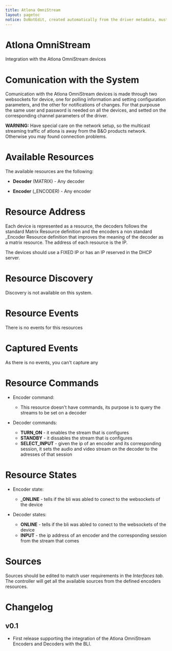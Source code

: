 ```yaml
---
title: Atlona OmniStream
layout: pagetoc
notice: DoNotEdit, created automatically from the driver metadata, must be updated on the driver itself
---
```

# Atlona OmniStream

Integration with the Atlona OmniStream devices

# Comunication with the System

Comunication with the Atlona OmniStream devices is made through two websockets for device, one for polling information and setting configuration parameters, and the other
for notifications of changes. For that purpouse the same user and password is needed on all the devices, and setted on the corresponding channel parameters of the driver.

**WARNING:** Have special care on the network setup, so the multicast streaming traffic of atlona is away from the B&O products network. Otherwise you may found connection
problems.

# Available Resources

The available resources are the following:

 - **Decoder** (MATRIX) - Any decoder

 - **Encoder** (_ENCODER) - Any encoder

# Resource Address

Each device is represented as a resource, the decoders follows the standard Matrix Resource definition and the encoders a non standard _Encoder Resource 
definition that improves the meaning of the decoder as a matrix resource. The address of each resource is the IP.

The devices should use a FIXED IP or has an IP reserved in the DHCP server. 

# Resource Discovery

Discovery is not available on this system.

# Resource Events

There is no events for this resources

# Captured Events

As there is no events, you can't capture any

# Resource Commands

- Encoder command:
  - This resource doesn't have commands, its purpose is to query the streams to be set on a decoder

- Decoder commands:
  - **TURN_ON** - it enables the stream that is configures
  - **STANDBY** - it dissables the stream that is configures
  - **SELECT_INPUT** - given the ip of an encoder and its corresponding session, it sets the audio and video stream on the decoder to the adresses of that session 


# Resource States
  
- Encoder state:
  - **_ONLINE** - tells if the bli was abled to conect to the websockets of the device

- Decoder states:
  - **ONLINE** - tells if the bli was abled to conect to the websockets of the device
  - **INPUT** - the ip address of an encoder and the corresponding session from the stream that comes

# Sources

Sources should be edited to match user requirements in the *Interfaces tab*. The controller will get all the available sources from the defined encoders resources.

# Changelog

## v0.1 
 - First release supporting the integration of the Atlona OmniStream Encoders and Decoders with the BLI.

